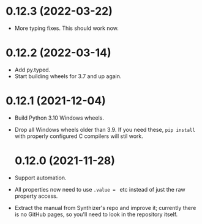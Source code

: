 # 0.12.3 (2022-03-22)

- More typing fixes.  This should work now.

# 0.12.2 (2022-03-14)

- Add py.typed.
- Start building wheels for 3.7 and up again.

# 0.12.1 (2021-12-04)

- Build Python 3.10 Windows wheels.
- Drop all Windows wheels older than 3.9.  If you need these, `pip install` with
  properly configured C compilers will stil work.

  # 0.12.0 (2021-11-28)

- Support automation.
- All properties now need to use `.value = ` etc instead of just the raw
  property access.
- Extract the manual from Synthizer's repo and improve it; currently there is no
  GitHub pages, so you'll need to look in the repository itself.
